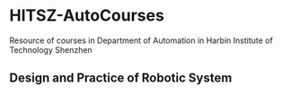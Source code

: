 # HITSZ-AutoCourses
Resource of courses in Department of Automation in Harbin Institute of Technology Shenzhen

## Design and Practice of Robotic System

